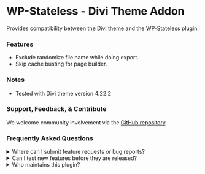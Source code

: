 # WP-Stateless - Divi Theme Addon

Provides compatibility between the [Divi theme](https://www.elegantthemes.com/gallery/divi/) and the [WP-Stateless](https://wordpress.org/plugins/wp-stateless/) plugin.

### Features

* Exclude randomize file name while doing export.
* Skip cache busting for page builder.

### Notes

* Tested with Divi theme version 4.22.2

### Support, Feedback, & Contribute

We welcome community involvement via the [GitHub repository](https://github.com/udx/wp-stateless-divi-theme-addon).

### Frequently Asked Questions

<details>
<summary>Where can I submit feature requests or bug reports?</summary>

We encourage community feedback and discussion through issues on the [GitHub repository](https://github.com/udx/wp-stateless-divi-theme-addon/issues).
</details>

<details>
<summary>Can I test new features before they are released?</summary>

To ensure new releases cause as little disruption as possible, we rely on early adopters who assist us by testing out new features before they are released. [Please contact us](https://udx.io/) if you are interested in becoming an early adopter.
</details>

<details>
<summary>Who maintains this plugin?</summary>

[UDX](https://udx.io/) maintains this plugin by continuing development through its own staff, reviewing pull requests, testing, and steering the overall release schedule. UDX is located in Durham, North Carolina, and provides WordPress engineering and hosting services to clients throughout the United States.
</details>
